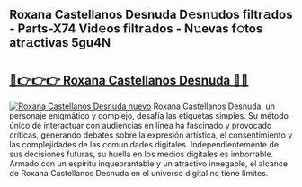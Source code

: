 ## Roxana Castellanos Desnuda D𝚎sn𝚞dos filtr𝚊dos - Parts-X74 Vid𝚎os filtr𝚊dos - N𝚞evas f𝚘tos atr𝚊ctivas 5gu4N

# <h2><a href="http://mb4ckg8.tromn.icu/?c=Roxana+Castellanos+Desnuda">🔗👉👉👉 Roxana Castellanos Desnuda 🔗🔗</a></h2>

[![Roxana Castellanos Desnuda nuevo](https://i.imgur.com/pEAQMta.gif)](http://mb4ckg8.tromn.icu/?c=Roxana+Castellanos+Desnuda)
Roxana Castellanos Desnuda, un personaje enigmático y complejo, desafía las etiquetas simples. Su método único de interactuar con audiencias en línea ha fascinado y provocado críticas, generando debates sobre la expresión artística, el consentimiento y las complejidades de las comunidades digitales. Independientemente de sus decisiones futuras, su huella en los medios digitales es imborrable. Armado con un espíritu inquebrantable y un atractivo innegable, el alcance de Roxana Castellanos Desnuda en el universo digital no tiene límites.

